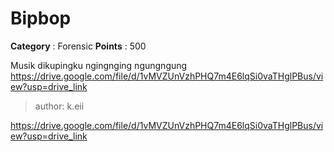 # Bipbop

**Category** : Forensic
**Points** : 500

Musik dikupingku ngingnging ngungngung
https://drive.google.com/file/d/1vMVZUnVzhPHQ7m4E6lqSi0vaTHglPBus/view?usp=drive_link

>author: k.eii

https://drive.google.com/file/d/1vMVZUnVzhPHQ7m4E6lqSi0vaTHglPBus/view?usp=drive_link



